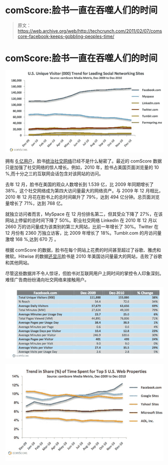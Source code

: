 # comScore:脸书一直在吞噬人们的时间

> 原文：<https://web.archive.org/web/http://techcrunch.com/2011/02/07/comscore-facebook-keeps-gobbling-peoples-time/>

# comScore:脸书一直在吞噬人们的时间

![](img/a3b4fa76a40342004c28dc965378aeda.png)

拥有 [6 亿用户](https://web.archive.org/web/20230204140119/https://techcrunch.com/2011/01/13/facebook-nearing-600-million-users/)，脸书[统治社交网络](https://web.archive.org/web/20230204140119/https://techcrunch.com/2011/02/01/facebook-averaged-almost-8-new-registrations-per-second-in-2010/)已经不是什么秘密了。最近的 comScore 数据只是加强了社交网络的惊人增长。例如，2010 年，脸书占美国页面浏览量的 10 %,而十分之三的互联网会话包含对该网站的访问。

去年 12 月，脸书在美国的观众人数增长到 1.539 亿，比 2009 年同期增长了 38%，这个社交网络成为第四大访问量最大的网络资产。与 2009 年 12 月相比，2010 年 12 月花在脸书上的总时间飙升了 79%，达到 494 亿分钟。总页面浏览量增长了 71%，达到 768 亿。

就独立访问者而言，MySpace 在 12 月份排名第二，但其受众下降了 27%，在该网站上停留的总时间下降了 50%。职业社交网络 LinkedIn 在 2010 年 12 月以 2660 万的访问量成为该类别的第三大网站，比前一年增长了 30%。Twitter 在 12 月份有 2360 万独立访客，比 2009 年增长了 18%。Tumblr.com 的月访问量激增 168 %,达到 670 万
。

根据 comScore 的数据，脸书在每个网站上花费的时间甚至超过了谷歌、雅虎和微软。Hitwise 的数据[还显示](https://web.archive.org/web/20230204140119/https://techcrunch.com/2010/12/29/hitwise-facebook-overtakes-google-to-become-most-visited-website-in-2010/)脸书是 2010 年美国访问量最大的网站，击败了谷歌和其他网站。

尽管这些数据并不令人惊讶，但脸书对互联网用户上网时间的掌控令人印象深刻。难怪广告商纷纷涌向社交网络来接触用户。

![](img/f903604c084af02334f3b4ac922eaba7.png)

![](img/6e8e64a44380df26adb8f4c68d000c1a.png)